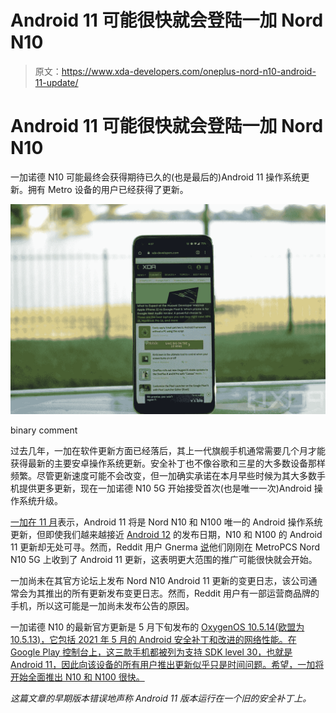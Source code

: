 # Android 11 可能很快就会登陆一加 Nord N10

> 原文：<https://www.xda-developers.com/oneplus-nord-n10-android-11-update/>

# Android 11 可能很快就会登陆一加 Nord N10

一加诺德 N10 可能最终会获得期待已久的(也是最后的)Android 11 操作系统更新。拥有 Metro 设备的用户已经获得了更新。

 <picture>![OnePlus Nord N10 5G from the front](img/8a55cabe92ede463e459236fa78595f2.png)</picture> 

binary comment

过去几年，一加在软件更新方面已经落后，其上一代旗舰手机通常需要几个月才能获得最新的主要安卓操作系统更新。安全补丁也不像谷歌和三星的大多数设备那样频繁。尽管更新速度可能不会改变，但一加确实承诺在本月早些时候为其大多数手机提供更多更新，现在一加诺德 N10 5G 开始接受首次(也是唯一一次)Android 操作系统升级。

[一加在 11 月](https://www.xda-developers.com/oneplus-nord-n10-n100-android-update/)表示，Android 11 将是 Nord N10 和 N100 唯一的 Android 操作系统更新，但即使我们越来越接近 [Android 12](https://www.xda-developers.com/android-12/) 的发布日期，N10 和 N100 的 Android 11 更新却无处可寻。然而，Reddit 用户 Gnerma [说](https://www.reddit.com/r/oneplus/comments/okd32p/my_metropcs_n10_5g_be2025_just_pulled_android_11/)他们刚刚在 MetroPCS Nord N10 5G 上收到了 Android 11 更新，这表明更大范围的推广可能很快就会开始。

一加尚未在其官方论坛上发布 Nord N10 Android 11 更新的变更日志，该公司通常会为其推出的所有更新发布变更日志。然而，Reddit 用户有一部运营商品牌的手机，所以这可能是一加尚未发布公告的原因。

一加诺德 N10 的最新官方更新是 5 月下旬发布的 [OxygenOS 10.5.14(欧盟为 10.5.13)，它包括 2021 年 5 月的 Android 安全补丁和改进的网络性能。在 Google Play 控制台上，这三款手机都被列为支持 SDK level 30，也就是 Android 11，因此向该设备的所有用户推出更新似乎只是时间问题。希望，一加将开始全面推出 N10 和 N100 很快。](https://forums.oneplus.com/threads/oxygenos-10-5-13-eu-and-10-5-14-glo-for-the-oneplus-nord-n10-5g.1444149/)

*这篇文章的早期版本错误地声称 Android 11 版本运行在一个旧的安全补丁上。*